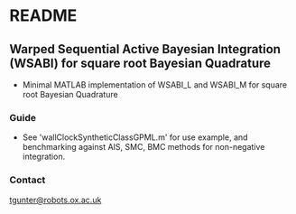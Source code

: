 # README #

## Warped Sequential Active Bayesian Integration (WSABI) for square root Bayesian Quadrature ##

* Minimal MATLAB implementation of WSABI_L and WSABI_M for square root Bayesian Quadrature 

### Guide ###

* See 'wallClockSyntheticClassGPML.m' for use example, and benchmarking against AIS, SMC, BMC methods for non-negative integration.

### Contact ###
tgunter@robots.ox.ac.uk
